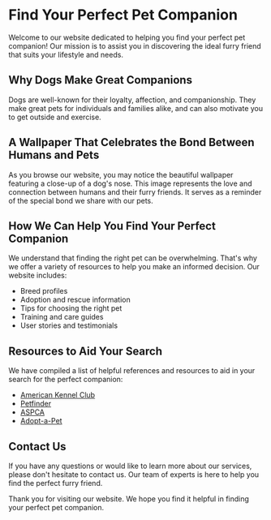 <!--font:Poppins-->

# Find Your Perfect Pet Companion

Welcome to our website dedicated to helping you find your perfect pet companion! Our mission is to assist you in discovering the ideal furry friend that suits your lifestyle and needs.

## Why Dogs Make Great Companions

Dogs are well-known for their loyalty, affection, and companionship. They make great pets for individuals and families alike, and can also motivate you to get outside and exercise.

## A Wallpaper That Celebrates the Bond Between Humans and Pets

As you browse our website, you may notice the beautiful wallpaper featuring a close-up of a dog's nose. This image represents the love and connection between humans and their furry friends. It serves as a reminder of the special bond we share with our pets.

## How We Can Help You Find Your Perfect Companion

We understand that finding the right pet can be overwhelming. That's why we offer a variety of resources to help you make an informed decision. Our website includes:

- Breed profiles
- Adoption and rescue information
- Tips for choosing the right pet
- Training and care guides
- User stories and testimonials

## Resources to Aid Your Search

We have compiled a list of helpful references and resources to aid in your search for the perfect companion:

- [American Kennel Club](#akc)
- [Petfinder](#petfinder)
- [ASPCA](#aspca)
- [Adopt-a-Pet](#adoptapet)

## Contact Us

If you have any questions or would like to learn more about our services, please don't hesitate to contact us. Our team of experts is here to help you find the perfect furry friend.

Thank you for visiting our website. We hope you find it helpful in finding your perfect pet companion.

<!--

Write me content for website with wallpaper which alt text is:

"A close-up of a dog’s nose"

The name/title of the page should not be 1:1 copy of the alt text but rather a real content of the website which is using this wallpaper.

- Use markdown format 
- Start with heading
- Heading should be short and concise
- The content should look like a real website 
- The website should not be about the wallpaper, wallpaper is just a related background
- Heading should be contain work "wallpaper" or "background"
- Include real sections like references, contact, user stories, etc. use things relevant to the page purpose.
- Feel free to use structure like headings, bullets, numbering, blockquotes, paragraphs, horizontal lines, etc.
- You can use formatting like bold or _italic_
- You can include UTF-8 emojis
- Links should be only #hash anchors (and you can refer to the document itself)
- Do not include images


---


Write me content for website with wallpaper which alt text is:

"A close-up of a dog’s nose"

The name/title of the page should not be 1:1 copy of the alt text but rather a real content of the website which is using this wallpaper.

- Use markdown format 
- Start with heading
- Heading should be short and concise
- The content should look like a real website 
- The website should not be about the wallpaper, wallpaper is just a related background
- Heading should be contain work "wallpaper" or "background"
- Include real sections like references, contact, user stories, etc. use things relevant to the page purpose.
- Feel free to use structure like headings, bullets, numbering, blockquotes, paragraphs, horizontal lines, etc.
- You can use formatting like bold or _italic_
- You can include UTF-8 emojis
- Links should be only #hash anchors (and you can refer to the document itself)
- Do not include images


---


# The Perfect Companion: Finding Your Furry Friend

Welcome to our website dedicated to helping you find the perfect furry companion! Our mission is to connect you with the best pet for your lifestyle and needs. 

## Why a Dog Makes the Perfect Companion

Dogs are known for their loyalty, affection, and companionship. They make great pets for individuals and families alike. They are also great for those who need a little extra motivation to get outside and exercise. 

## A Close-Up of a Dog’s Nose Wallpaper

As you browse our website, you may notice the beautiful wallpaper featuring a close-up of a dog’s nose. This image represents the love and connection between humans and their furry friends. It reminds us of the special bond we share with our pets.

## How We Can Help You Find Your Perfect Companion

We understand that finding the right pet can be overwhelming. That's why we offer a variety of resources to help you make an informed decision. Our website includes:

- Breed profiles
- Adoption and rescue information
- Tips for choosing the right pet
- Training and care guides
- User stories and testimonials

## References and Resources

We have compiled a list of helpful references and resources to aid in your search for the perfect companion:

- [American Kennel Club](#akc)
- [Petfinder](#petfinder)
- [ASPCA](#aspca)
- [Adopt-a-Pet](#adoptapet)

## Contact Us

If you have any questions or would like to learn more about our services, please don't hesitate to contact us. Our team of experts is here to help you find the perfect furry friend.

Thank you for visiting our website. We hope you find it helpful in your search for the perfect companion.


---


Heading is too long, rewrite whole content.


---


# Find Your Perfect Furry Companion

Welcome to our website dedicated to helping you find the perfect furry companion! Our mission is to connect you with the best pet for your lifestyle and needs. 

## Why a Dog Makes the Perfect Companion

Dogs are known for their loyalty, affection, and companionship. They make great pets for individuals and families alike. They are also great for those who need a little extra motivation to get outside and exercise. 

## The Perfect Wallpaper for Animal Lovers

As you browse our website, you may notice the beautiful wallpaper featuring a close-up of a dog’s nose. This image represents the love and connection between humans and their furry friends. It reminds us of the special bond we share with our pets.

## How We Can Help You Find Your Perfect Companion

We understand that finding the right pet can be overwhelming. That's why we offer a variety of resources to help you make an informed decision. Our website includes:

- Breed profiles
- Adoption and rescue information
- Tips for choosing the right pet
- Training and care guides
- User stories and testimonials

## References and Resources

We have compiled a list of helpful references and resources to aid in your search for the perfect companion:

- [American Kennel Club](#akc)
- [Petfinder](#petfinder)
- [ASPCA](#aspca)
- [Adopt-a-Pet](#adoptapet)

## Contact Us

If you have any questions or would like to learn more about our services, please don't hesitate to contact us. Our team of experts is here to help you find the perfect furry friend.

Thank you for visiting our website. We hope you find it helpful in your search for the perfect companion.


---


Heading is too long, rewrite whole content.


---


# Discover Your Ideal Pet Companion

Welcome to our website dedicated to helping you discover your ideal pet companion! Our goal is to assist you in finding the perfect furry friend that fits your lifestyle and needs.

## Why Dogs Make Great Companions

Dogs are well-known for their loyalty, affection, and companionship. They make great pets for individuals and families alike, and can also motivate you to get outside and exercise.

## A Wallpaper That Celebrates the Bond Between Humans and Pets

As you browse our website, you may notice the beautiful wallpaper featuring a close-up of a dog's nose. This image represents the love and connection between humans and their furry friends. It serves as a reminder of the special bond we share with our pets.

## How We Can Help You Find Your Ideal Companion

We understand that finding the right pet can be overwhelming. That's why we offer a variety of resources to help you make an informed decision. Our website includes:

- Breed profiles
- Adoption and rescue information
- Tips for choosing the right pet
- Training and care guides
- User stories and testimonials

## Resources to Aid Your Search

We have compiled a list of helpful references and resources to aid in your search for the perfect companion:

- [American Kennel Club](#akc)
- [Petfinder](#petfinder)
- [ASPCA](#aspca)
- [Adopt-a-Pet](#adoptapet)

## Contact Us

If you have any questions or would like to learn more about our services, please don't hesitate to contact us. Our team of experts is here to help you find the perfect furry friend.

Thank you for visiting our website. We hope you find it helpful in discovering your ideal pet companion.


---


Heading is too long, rewrite whole content.


---


# Find Your Perfect Pet Companion

Welcome to our website dedicated to helping you find your perfect pet companion! Our mission is to assist you in discovering the ideal furry friend that suits your lifestyle and needs.

## Why Dogs Make Great Companions

Dogs are well-known for their loyalty, affection, and companionship. They make great pets for individuals and families alike, and can also motivate you to get outside and exercise.

## A Wallpaper That Celebrates the Bond Between Humans and Pets

As you browse our website, you may notice the beautiful wallpaper featuring a close-up of a dog's nose. This image represents the love and connection between humans and their furry friends. It serves as a reminder of the special bond we share with our pets.

## How We Can Help You Find Your Perfect Companion

We understand that finding the right pet can be overwhelming. That's why we offer a variety of resources to help you make an informed decision. Our website includes:

- Breed profiles
- Adoption and rescue information
- Tips for choosing the right pet
- Training and care guides
- User stories and testimonials

## Resources to Aid Your Search

We have compiled a list of helpful references and resources to aid in your search for the perfect companion:

- [American Kennel Club](#akc)
- [Petfinder](#petfinder)
- [ASPCA](#aspca)
- [Adopt-a-Pet](#adoptapet)

## Contact Us

If you have any questions or would like to learn more about our services, please don't hesitate to contact us. Our team of experts is here to help you find the perfect furry friend.

Thank you for visiting our website. We hope you find it helpful in finding your perfect pet companion.


---


Write me a Google font which is best fitting for the website.

Pick from the list:
- Raleway
- Exo 2
- IBM Plex Sans
- Barlow Condensed
- Lato
- Great Vibes
- Open Sans
- Poppins
- Orbitron
- Roboto
- Lobster
- Playfair Display
- Inter
- Montserrat
- Alegreya
- Futura
- Dancing Script


Write just the font name nothing else.


---


Poppins

-->
